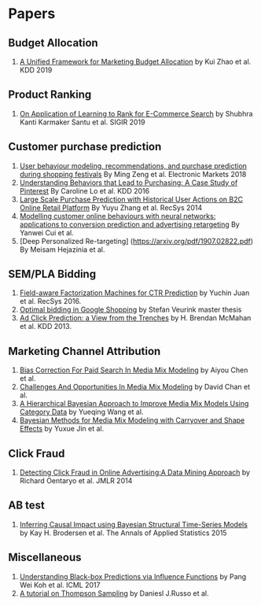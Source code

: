 # Papers
## Budget Allocation
1. [A Unified Framework for Marketing Budget Allocation](https://arxiv.org/pdf/1902.01128.pdf) by Kui Zhao et al. KDD 2019

## Product Ranking
1. [On Application of Learning to Rank for E-Commerce Search](https://arxiv.org/pdf/1903.04263.pdf) by Shubhra Kanti Karmaker Santu et al. SIGIR 2019

## Customer purchase prediction
1. [User behaviour modeling, recommendations, and purchase prediction
during shopping festivals](http://hanchengcao.me/pdf/ECommerce.pdf) By Ming Zeng et al. Electronic Markets 2018
2. [Understanding Behaviors that Lead to Purchasing:
A Case Study of Pinterest](https://cs.stanford.edu/people/jure/pubs/pinterest-kdd16.pdf) By Caroline Lo et al. KDD 2016
3. [Large Scale Purchase Prediction with
Historical User Actions on B2C Online Retail Platform](https://arxiv.org/pdf/1408.6515.pdf) By Yuyu Zhang et al. RecSys 2014
4. [Modelling customer online behaviours with
neural networks: applications to conversion
prediction and advertising retargeting](https://arxiv.org/pdf/1804.07669.pdf) By Yanwei Cui et al. 
5. [Deep Personalized Re-targeting] (https://arxiv.org/pdf/1907.02822.pdf) By Meisam Hejazinia et al.

## SEM/PLA Bidding
1. [Field-aware Factorization Machines for CTR Prediction](https://www.csie.ntu.edu.tw/~cjlin/papers/ffm.pdf) by Yuchin Juan et al. RecSys 2016. 
2. [Optimal bidding in Google Shopping](https://essay.utwente.nl/68018/1/Veurink_MA_EEMCS.pdf) by Stefan Veurink master thesis
3. [Ad Click Prediction: a View from the Trenches](https://static.googleusercontent.com/media/research.google.com/en//pubs/archive/41159.pdf) by H. Brendan McMahan et al. KDD 2013.

## Marketing Channel Attribution
1. [Bias Correction For Paid Search In Media Mix Modeling](https://arxiv.org/abs/1807.03292) by Aiyou Chen et al. 
2. [Challenges And Opportunities In Media Mix Modeling](https://static.googleusercontent.com/media/research.google.com/en//pubs/archive/45998.pdf) by David Chan et al.
3. [A Hierarchical Bayesian Approach to Improve Media Mix Models
Using Category Data](https://static.googleusercontent.com/media/research.google.com/en//pubs/archive/45999.pdf) by Yueqing Wang et al.
4. [Bayesian Methods for Media Mix Modeling with Carryover and
Shape Effects](https://static.googleusercontent.com/media/research.google.com/en//pubs/archive/46001.pdf) by Yuxue Jin et al.

## Click Fraud
1. [Detecting Click Fraud in Online Advertising:A Data Mining Approach](http://www.jmlr.org/papers/volume15/oentaryo14a/oentaryo14a.pdf) by Richard Oentaryo et al. JMLR 2014

## AB test
1. [Inferring Causal Impact using Bayesian Structural Time-Series Models](https://storage.googleapis.com/pub-tools-public-publication-data/pdf/41854.pdf) by Kay H. Brodersen et al. The Annals of Applied Statistics 2015

## Miscellaneous
1. [Understanding Black-box Predictions via Influence Functions](http://proceedings.mlr.press/v70/koh17a/koh17a.pdf) by Pang Wei Koh et al. ICML 2017
2. [A tutorial on Thompson Sampling](https://arxiv.org/pdf/1707.02038.pdf) by Daniesl J.Russo et al. 
